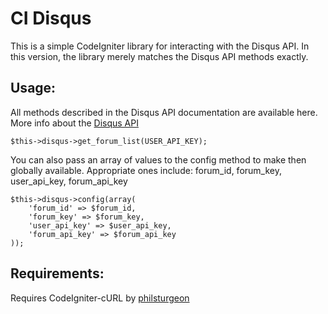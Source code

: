 CI Disqus
==========

This is a simple CodeIgniter library for interacting with the Disqus API. In this version, the 
library merely matches the Disqus API methods exactly.

Usage: 
------
All methods described in the Disqus API documentation are available here.
More info about the [Disqus API](http://wiki.disqus.net/API)

	$this->disqus->get_forum_list(USER_API_KEY);

You can also pass an array of values to the config method to make then globally available.  Appropriate
ones include: forum_id, forum_key, user_api_key, forum_api_key

	$this->disqus->config(array(
		'forum_id' => $forum_id,
		'forum_key' => $forum_key,
		'user_api_key' => $user_api_key,
		'forum_api_key' => $forum_api_key
	));


Requirements:
-------------

Requires CodeIgniter-cURL by [philsturgeon](http://github.com/philsturgeon/codeigniter-curl)